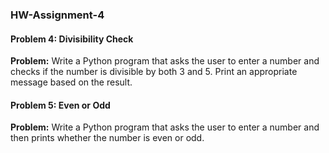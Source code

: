 ### HW-Assignment-4

#### Problem 4: Divisibility Check
**Problem:**
Write a Python program that asks the user to enter a number and checks if the number is divisible by both 3 and 5. Print an appropriate message based on the result.

#### Problem 5: Even or Odd
**Problem:**
Write a Python program that asks the user to enter a number and then prints whether the number is even or odd.
